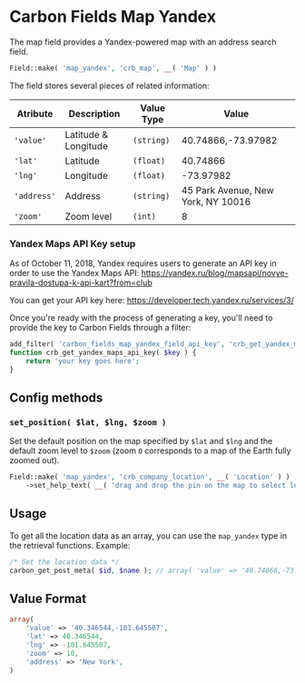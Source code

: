 # Carbon Fields Map Yandex

The map field provides a Yandex-powered map with an address search field.

```php
Field::make( 'map_yandex', 'crb_map', __( 'Map' ) )
```

The field stores several pieces of related information:

| Atribute    | Description          | Value Type   | Value                              |
| ----------| -------------------- | ------------ | ---------------------------------- |
| `'value'`   | Latitude & Longitude | `(string)`   | 40.74866,-73.97982                 |
| `'lat'`     | Latitude             | `(float)`    | 40.74866                           |
| `'lng'`     | Longitude            | `(float)`    | -73.97982                          |
| `'address'` | Address              | `(string)`   | 45 Park Avenue, New York, NY 10016 |
| `'zoom'`    | Zoom level           | `(int)`      | 8                                  |

### Yandex Maps API Key setup

As of October 11, 2018, Yandex requires users to generate an API key in order to use the Yandex Maps API: <https://yandex.ru/blog/mapsapi/novye-pravila-dostupa-k-api-kart?from=club>

You can get your API key here: https://developer.tech.yandex.ru/services/3/

Once you're ready with the process of generating a key, you'll need to provide the key to Carbon Fields through a filter:

```php
add_filter( 'carbon_fields_map_yandex_field_api_key', 'crb_get_yandex_maps_api_key' );
function crb_get_yandex_maps_api_key( $key ) {
	return 'your key goes here';
}
```

## Config methods

### `set_position( $lat, $lng, $zoom )`

Set the default position on the map specified by `$lat` and `$lng` and the default zoom level to `$zoom` (zoom `0` corresponds to a map of the Earth fully zoomed out).

```php
Field::make( 'map_yandex', 'crb_company_location', __( 'Location' ) )
	->set_help_text( __( 'drag and drop the pin on the map to select location' ) )
```

## Usage

To get all the location data as an array, you can use the `map_yandex` type in the retrieval functions. Example:

```php
/* Get the location data */
carbon_get_post_meta( $id, $name ); // array( 'value' => '40.74866,-73.97982', lat' => 40.74866, 'lng' => -73.97982, 'address' => '45 Park Avenue,  New York, NY 10016', 'zoom' => 8)
```

## Value Format

```php
array(
	'value' => '40.346544,-101.645507',
	'lat' => 40.346544,
	'lng' => -101.645507,
	'zoom' => 10,
	'address' => 'New York',
)
```

